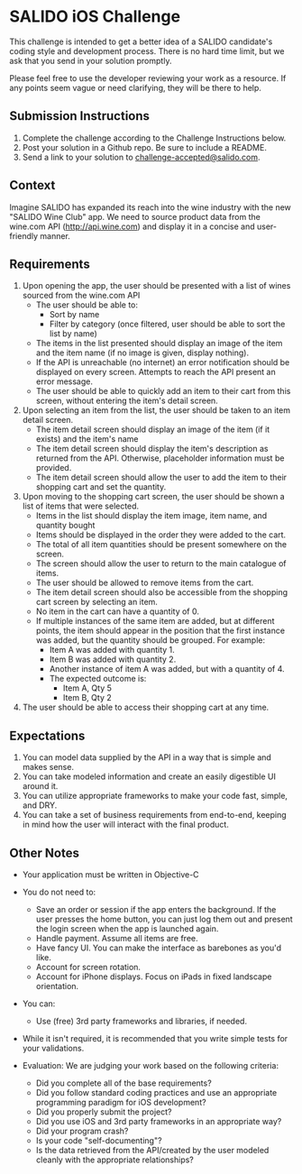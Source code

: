 # SALIDO iOS Challenge
This challenge is intended to get a better idea of a SALIDO candidate's coding style and development process. There is no hard time limit, but we ask that you send in your solution promptly.

Please feel free to use the developer reviewing your work as a resource. If any points seem vague or need clarifying, they will be there to help.

## Submission Instructions

1. Complete the challenge according to the Challenge Instructions below.
1. Post your solution in a Github repo. Be sure to include a README.
1. Send a link to your solution to challenge-accepted@salido.com.

## Context
Imagine SALIDO has expanded its reach into the wine industry with the new "SALIDO Wine Club" app. We need to source product data from the wine.com API (http://api.wine.com) and display it in a concise and user-friendly manner.

## Requirements
1. Upon opening the app, the user should be presented with a list of wines sourced from the wine.com API
	- The user should be able to:
		- Sort by name
		- Filter by category (once filtered, user should be able to sort the list by name)
	- The items in the list presented should display an image of the item and the item name (if no image is given, display nothing).
	- If the API is unreachable (no internet) an error notification should be displayed on every screen. Attempts to reach the API present an error message.
	- The user should be able to quickly add an item to their cart from this screen, without entering the item's detail screen.
2. Upon selecting an item from the list, the user should be taken to an item detail screen.
	- The item detail screen should display an image of the item (if it exists) and the item's name
	- The item detail screen should display the item's description as returned from the API. Otherwise, placeholder information must be provided.
	- The item detail screen should allow the user to add the item to their shopping cart and set the quantity.
3. Upon moving to the shopping cart screen, the user should be shown a list of items that were selected.
	- Items in the list should display the item image, item name, and quantity bought
	- Items should be displayed in the order they were added to the cart.
	- The total of all item quantities should be present somewhere on the screen.
	- The screen should allow the user to return to the main catalogue of items.
	- The user should be allowed to remove items from the cart.
	- The item detail screen should also be accessible from the shopping cart screen by selecting an item.
	- No item in the cart can have a quantity of 0.
	- If multiple instances of the same item are added, but at different points, the item should appear in the position that the first instance was added, but the quantity should be grouped. For example:
		- Item A was added with quantity 1.
		- Item B was added with quantity 2.
		- Another instance of item A was added, but with a quantity of 4.
		- The expected outcome is:
			- Item A, Qty 5
			- Item B, Qty 2
4. The user should be able to access their shopping cart at any time.

## Expectations
1. You can model data supplied by the API in a way that is simple and makes sense.
2. You can take modeled information and create an easily digestible UI around it.
3. You can utilize appropriate frameworks to make your code fast, simple, and DRY.
4. You can take a set of business requirements from end-to-end, keeping in mind how the user will interact with the final product.

## Other Notes
- Your application must be written in Objective-C
- You do not need to:
	- Save an order or session if the app enters the background. If the user presses the home button, you can just log them out and present the login screen when the app is launched again.
	- Handle payment. Assume all items are free.
	- Have fancy UI. You can make the interface as barebones as you'd like.
	- Account for screen rotation.
	- Account for iPhone displays. Focus on iPads in fixed landscape orientation.
- You can:
	- Use (free) 3rd party frameworks and libraries, if needed.

- While it isn't required, it is recommended that you write simple tests for your validations.

- Evaluation:
	We are judging your work based on the following criteria:
	- Did you complete all of the base requirements?
	- Did you follow standard coding practices and use an appropriate programming paradigm for iOS development?
	- Did you properly submit the project?
	- Did you use iOS and 3rd party frameworks in an appropriate way?
	- Did your program crash?
	- Is your code "self-documenting"?
	- Is the data retrieved from the API/created by the user modeled cleanly with the appropriate relationships?
